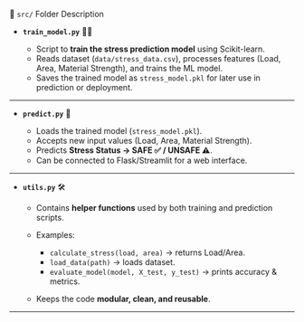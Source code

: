 📂 `src/` Folder Description

* **`train_model.py`** 🏋️‍♂️

  * Script to **train the stress prediction model** using Scikit-learn.
  * Reads dataset (`data/stress_data.csv`), processes features (Load, Area, Material Strength), and trains the ML model.
  * Saves the trained model as `stress_model.pkl` for later use in prediction or deployment.

---

* **`predict.py`** 🔮

  * Loads the trained model (`stress_model.pkl`).
  * Accepts new input values (Load, Area, Material Strength).
  * Predicts **Stress Status → SAFE ✅ / UNSAFE ⚠️**.
  * Can be connected to Flask/Streamlit for a web interface.

---

* **`utils.py`** 🛠️

  * Contains **helper functions** used by both training and prediction scripts.
  * Examples:

    * `calculate_stress(load, area)` → returns Load/Area.
    * `load_data(path)` → loads dataset.
    * `evaluate_model(model, X_test, y_test)` → prints accuracy & metrics.
  * Keeps the code **modular, clean, and reusable**.

---
